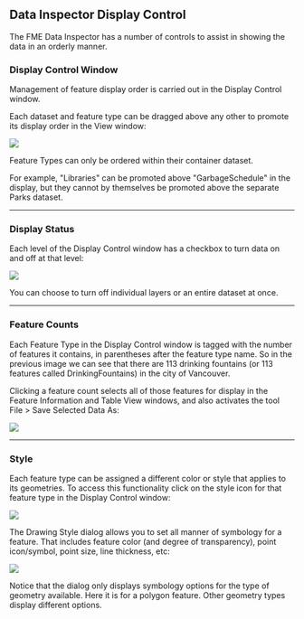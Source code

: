 ## Data Inspector Display Control ##

The FME Data Inspector has a number of controls to assist in showing the data in an orderly manner.

 
### Display Control Window ###
Management of feature display order is carried out in the Display Control window.

Each dataset and feature type can be dragged above any other to promote its display order in the View window:

![](/Integration2LabDemonstration/Images/Img1.037.DIDisplayControl.png)

Feature Types can only be ordered within their container dataset.

For example, "Libraries" can be promoted above "GarbageSchedule" in the display, but they cannot by themselves be promoted above the separate Parks dataset.

---

### Display Status ###
Each level of the Display Control window has a checkbox to turn data on and off at that level:

![](/Integration2LabDemonstration/Images/Img1.038.DIDisplayStatus.png)

You can choose to turn off individual layers or an entire dataset at once.

---

### Feature Counts ###

Each Feature Type in the Display Control window is tagged with the number of features it contains, in parentheses after the feature type name. So in the previous image we can see that there are 113 drinking fountains (or 113 features called DrinkingFountains) in the city of Vancouver.

Clicking a feature count selects all of those features for display in the Feature Information and Table View windows, and also activates the tool File > Save Selected Data As:

![](/Integration2LabDemonstration/Images/Img1.039.DILinkedCounts.png)

---

### Style ###

Each feature type can be assigned a different color or style that applies to its geometries. To access this functionality click on the style icon for that feature type in the Display Control window:

![](/Integration2LabDemonstration/Images/Img1.040.DIStylePick.png)

The Drawing Style dialog allows you to set all manner of symbology for a feature. That includes feature color (and degree of transparency), point icon/symbol, point size, line thickness, etc:

![](/Integration2LabDemonstration/Images/Img1.041.DIStyleSet.png)

Notice that the dialog only displays symbology options for the type of geometry available. Here it is for a polygon feature. Other geometry types display different options. 